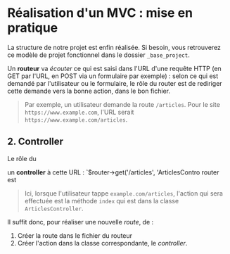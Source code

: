 # Réalisation d'un MVC : mise en pratique

La structure de notre projet est enfin réalisée. Si besoin, vous retrouverez ce modèle de projet fonctionnel dans le dossier `_base_project`.


Un **routeur** va *écouter* ce qui est saisi dans l'URL d'une requête HTTP (en GET par l'URL, en POST via un formulaire par exemple) : selon ce qui est demandé par l'utilisateur ou le formulaire, le rôle du router est de rediriger cette demande vers la bonne action, dans le bon fichier.

> Par exemple, un utilisateur demande la route `/articles`. Pour le site `https://www.example.com`, l'URL serait `https://www.example.com/articles`.

## 2. Controller
Le rôle du 



un **controller** à cette URL : ̀`$router->get('/articles', 'ArticlesContro router est 


> Ici, lorsque l'utilisateur tappe `example.com/articles`, l'action qui sera effectuée est la méthode `index` qui est dans la classe `ArticlesController`.

Il suffit donc, pour réaliser une nouvelle *route*, de :

1. Créer la route dans le fichier du routeur
2. Créer l'action dans la classe correspondante, le *controller*.


